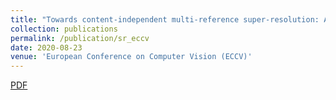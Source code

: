 ```yaml
---
title: "Towards content-independent multi-reference super-resolution: Adaptive pattern matching and feature aggregation"
collection: publications
permalink: /publication/sr_eccv
date: 2020-08-23
venue: 'European Conference on Computer Vision (ECCV)'
---
```

[PDF](https://www.ecva.net/papers/eccv_2020/papers_ECCV/papers/123700052.pdf)
